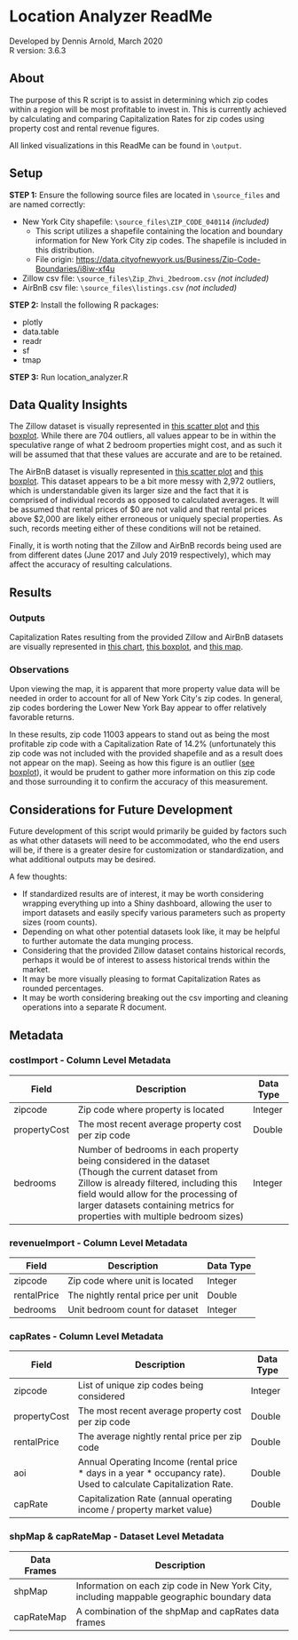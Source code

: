 # Location Analyzer ReadMe
Developed by Dennis Arnold, March 2020  
R version: 3.6.3

## About
The purpose of this R script is to assist in determining which zip codes within a region will be most profitable to invest in. This is currently achieved by calculating and comparing Capitalization Rates for zip codes using property cost and rental revenue figures.

All linked visualizations in this ReadMe can be found in `\output`.

## Setup
**STEP 1:** Ensure the following source files are located in `\source_files` and are named correctly:
* New York City shapefile: `\source_files\ZIP_CODE_040114` *(included)*
   * This script utilizes a shapefile containing the location and boundary information for New York City zip codes. The shapefile is included in this distribution.
   * File origin: <https://data.cityofnewyork.us/Business/Zip-Code-Boundaries/i8iw-xf4u>
* Zillow csv file: `\source_files\Zip_Zhvi_2bedroom.csv` *(not included)*
* AirBnB csv file: `\source_files\listings.csv` *(not included)*

**STEP 2:** Install the following R packages:
* plotly
* data.table
* readr
* sf
* tmap

**STEP 3:** Run location_analyzer.R

## Data Quality Insights
The Zillow dataset is visually represented in [this scatter plot](<output/Property Cost Distribution (scatter).png>) and [this boxplot](<output/Property Cost Distribution (boxplot).png>). While there are 704 outliers, all values appear to be in within the speculative range of what 2 bedroom properties might cost, and as such it will be assumed that that these values are accurate and are to be retained.

The AirBnB dataset is visually represented in [this scatter plot](<output/Rental Price Distribution (scatter).png>) and [this boxplot](<output/Rental Price Distribution (boxplot).png>). This dataset appears to be a bit more messy with 2,972 outliers, which is understandable given its larger size and the fact that it is comprised of individual records as opposed to calculated averages. It will be assumed that rental prices of $0 are not valid and that rental prices above $2,000 are likely either erroneous or uniquely special properties. As such, records meeting either of these conditions will not be retained.

Finally, it is worth noting that the Zillow and AirBnB records being used are from different dates (June 2017 and July 2019 respectively), which may affect the accuracy of resulting calculations.

## Results
### Outputs
Capitalization Rates resulting from the provided Zillow and AirBnB datasets are visually represented in [this chart](<output/NYC 2 Bedroom Cap Rates by Zip Code (chart).html>), [this boxplot](<output/Cap Rate Distribution (boxplot).png>), and [this map](<output/NYC 2 Bedroom Cap Rates by Zip Code (map).html>).

### Observations
Upon viewing the map, it is apparent that more property value data will be needed in order to account for all of New York City's zip codes. In general, zip codes bordering the Lower New York Bay appear to offer relatively favorable returns.

In these results, zip code 11003 appears to stand out as being the most profitable zip code with a Capitalization Rate of 14.2% (unfortunately this zip code was not included with the provided shapefile and as a result does not appear on the map). Seeing as how this figure is an outlier ([see boxplot](<output/Cap Rate Distribution (boxplot).png>)), it would be prudent to gather more information on this zip code and those surrounding it to confirm the accuracy of this measurement.

## Considerations for Future Development
Future development of this script would primarily be guided by factors such as what other datasets will need to be accommodated, who the end users will be, if there is a greater desire for customization or standardization, and what additional outputs may be desired.

A few thoughts:

* If standardized results are of interest, it may be worth considering wrapping everything up into a Shiny dashboard, allowing the user to import datasets and easily specify various parameters such as property sizes (room counts).
* Depending on what other potential datasets look like, it may be helpful to further automate the data munging process.
* Considering that the provided Zillow dataset contains historical records, perhaps it would be of interest to assess historical trends within the market.
* It may be more visually pleasing to format Capitalization Rates as rounded percentages.
* It may be worth considering breaking out the csv importing and cleaning operations into a separate R document.

## Metadata
### costImport - Column Level Metadata
Field | Description | Data Type
--- | --- | ---
zipcode | Zip code where property is located | Integer
propertyCost | The most recent average property cost per zip code | Double
bedrooms | Number of bedrooms in each property being considered in the dataset (Though the current dataset from Zillow is already filtered, including this field would allow for the processing of larger datasets containing metrics for properties with multiple bedroom sizes) | Integer

### revenueImport - Column Level Metadata
Field | Description | Data Type
--- | --- | ---
zipcode | Zip code where unit is located | Integer
rentalPrice | The nightly rental price per unit | Double
bedrooms | Unit bedroom count for dataset | Integer

### capRates - Column Level Metadata
Field | Description | Data Type
--- | --- | ---
zipcode | List of unique zip codes being considered | Integer
propertyCost | The most recent average property cost per zip code | Double
rentalPrice | The average nightly rental price per zip code | Double
aoi | Annual Operating Income (rental price * days in a year * occupancy rate). Used to calculate Capitalization Rate. | Double
capRate | Capitalization Rate (annual operating income / property market value) | Double

### shpMap & capRateMap - Dataset Level Metadata
Data Frames | Description
--- | ---
shpMap | Information on each zip code in New York City, including mappable geographic boundary data
capRateMap | A combination of the shpMap and capRates data frames
